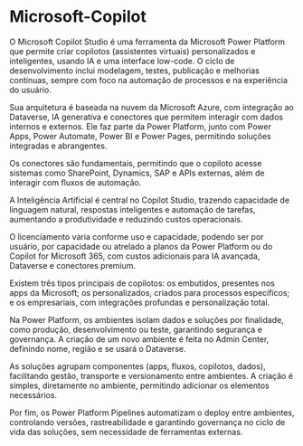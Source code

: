 # Microsoft-Copilot

O Microsoft Copilot Studio é uma ferramenta da Microsoft Power Platform que permite criar copilotos (assistentes virtuais) personalizados e inteligentes, usando IA e uma interface low-code. O ciclo de desenvolvimento inclui modelagem, testes, publicação e melhorias contínuas, sempre com foco na automação de processos e na experiência do usuário.

Sua arquitetura é baseada na nuvem da Microsoft Azure, com integração ao Dataverse, IA generativa e conectores que permitem interagir com dados internos e externos. Ele faz parte da Power Platform, junto com Power Apps, Power Automate, Power BI e Power Pages, permitindo soluções integradas e abrangentes.

Os conectores são fundamentais, permitindo que o copiloto acesse sistemas como SharePoint, Dynamics, SAP e APIs externas, além de interagir com fluxos de automação.

A Inteligência Artificial é central no Copilot Studio, trazendo capacidade de linguagem natural, respostas inteligentes e automação de tarefas, aumentando a produtividade e reduzindo custos operacionais.

O licenciamento varia conforme uso e capacidade, podendo ser por usuário, por capacidade ou atrelado a planos da Power Platform ou do Copilot for Microsoft 365, com custos adicionais para IA avançada, Dataverse e conectores premium.

Existem três tipos principais de copilotos: os embutidos, presentes nos apps da Microsoft; os personalizados, criados para processos específicos; e os empresariais, com integrações profundas e personalização total.

Na Power Platform, os ambientes isolam dados e soluções por finalidade, como produção, desenvolvimento ou teste, garantindo segurança e governança. A criação de um novo ambiente é feita no Admin Center, definindo nome, região e se usará o Dataverse.

As soluções agrupam componentes (apps, fluxos, copilotos, dados), facilitando gestão, transporte e versionamento entre ambientes. A criação é simples, diretamente no ambiente, permitindo adicionar os elementos necessários.

Por fim, os Power Platform Pipelines automatizam o deploy entre ambientes, controlando versões, rastreabilidade e garantindo governança no ciclo de vida das soluções, sem necessidade de ferramentas externas.

